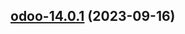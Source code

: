 

## [odoo-14.0.1](https://github.com/truecharts/charts/compare/odoo-14.0.0...odoo-14.0.1) (2023-09-16)

